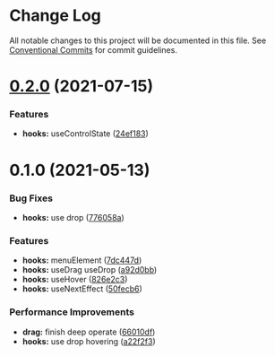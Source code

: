 # Change Log

All notable changes to this project will be documented in this file.
See [Conventional Commits](https://conventionalcommits.org) for commit guidelines.

# [0.2.0](https://github.com/zxeryu/react-start/compare/@react-start/hooks@0.1.0...@react-start/hooks@0.2.0) (2021-07-15)

### Features

- **hooks:** useControlState ([24ef183](https://github.com/zxeryu/react-start/commit/24ef18377cad55f89f5f1f13079814dcd5e7b0b1))

# 0.1.0 (2021-05-13)

### Bug Fixes

- **hooks:** use drop ([776058a](https://github.com/zxeryu/react-start/commit/776058a8e00be98bfa5a303a1645e7a9670d1b7d))

### Features

- **hooks:** menuElement ([7dc447d](https://github.com/zxeryu/react-start/commit/7dc447d7caa7520b1bbec0392491bea04609e628))
- **hooks:** useDrag useDrop ([a92d0bb](https://github.com/zxeryu/react-start/commit/a92d0bb707d6400983e53b8dcb35fc274eb5a234))
- **hooks:** useHover ([826e2c3](https://github.com/zxeryu/react-start/commit/826e2c3ab239df27e6a7d3732e665fe95c124a9a))
- **hooks:** useNextEffect ([50fecb6](https://github.com/zxeryu/react-start/commit/50fecb6335ba4495c6ce78a7f33528914b3240e3))

### Performance Improvements

- **drag:** finish deep operate ([66010df](https://github.com/zxeryu/react-start/commit/66010dfdb04724727f3eadb6a3f4b565778c84df))
- **hooks:** use drop hovering ([a22f2f3](https://github.com/zxeryu/react-start/commit/a22f2f352fd2c431a0e5970bbe1526ccbfa7bbd8))
